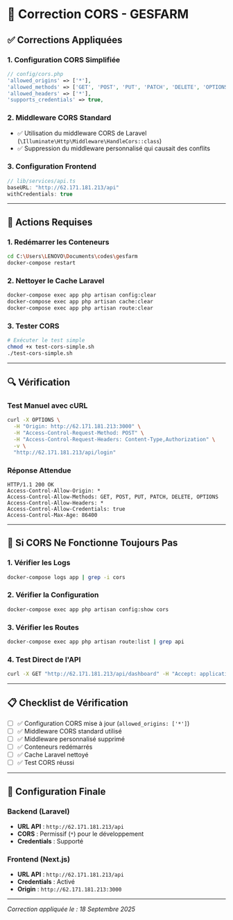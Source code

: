 # 🚨 Correction CORS - GESFARM

## ✅ **Corrections Appliquées**

### **1. Configuration CORS Simplifiée**
```php
// config/cors.php
'allowed_origins' => ['*'],
'allowed_methods' => ['GET', 'POST', 'PUT', 'PATCH', 'DELETE', 'OPTIONS'],
'allowed_headers' => ['*'],
'supports_credentials' => true,
```

### **2. Middleware CORS Standard**
- ✅ Utilisation du middleware CORS de Laravel (`\Illuminate\Http\Middleware\HandleCors::class`)
- ✅ Suppression du middleware personnalisé qui causait des conflits

### **3. Configuration Frontend**
```typescript
// lib/services/api.ts
baseURL: "http://62.171.181.213/api"
withCredentials: true
```

---

## 🚀 **Actions Requises**

### **1. Redémarrer les Conteneurs**
```bash
cd C:\Users\LENOVO\Documents\codes\gesfarm
docker-compose restart
```

### **2. Nettoyer le Cache Laravel**
```bash
docker-compose exec app php artisan config:clear
docker-compose exec app php artisan cache:clear
docker-compose exec app php artisan route:clear
```

### **3. Tester CORS**
```bash
# Exécuter le test simple
chmod +x test-cors-simple.sh
./test-cors-simple.sh
```

---

## 🔍 **Vérification**

### **Test Manuel avec cURL**
```bash
curl -X OPTIONS \
  -H "Origin: http://62.171.181.213:3000" \
  -H "Access-Control-Request-Method: POST" \
  -H "Access-Control-Request-Headers: Content-Type,Authorization" \
  -v \
  "http://62.171.181.213/api/login"
```

### **Réponse Attendue**
```
HTTP/1.1 200 OK
Access-Control-Allow-Origin: *
Access-Control-Allow-Methods: GET, POST, PUT, PATCH, DELETE, OPTIONS
Access-Control-Allow-Headers: *
Access-Control-Allow-Credentials: true
Access-Control-Max-Age: 86400
```

---

## 🚨 **Si CORS Ne Fonctionne Toujours Pas**

### **1. Vérifier les Logs**
```bash
docker-compose logs app | grep -i cors
```

### **2. Vérifier la Configuration**
```bash
docker-compose exec app php artisan config:show cors
```

### **3. Vérifier les Routes**
```bash
docker-compose exec app php artisan route:list | grep api
```

### **4. Test Direct de l'API**
```bash
curl -X GET "http://62.171.181.213/api/dashboard" -H "Accept: application/json"
```

---

## 📋 **Checklist de Vérification**

- [ ] ✅ Configuration CORS mise à jour (`allowed_origins: ['*']`)
- [ ] ✅ Middleware CORS standard utilisé
- [ ] ✅ Middleware personnalisé supprimé
- [ ] ✅ Conteneurs redémarrés
- [ ] ✅ Cache Laravel nettoyé
- [ ] ✅ Test CORS réussi

---

## 🔧 **Configuration Finale**

### **Backend (Laravel)**
- **URL API** : `http://62.171.181.213/api`
- **CORS** : Permissif (`*`) pour le développement
- **Credentials** : Supporté

### **Frontend (Next.js)**
- **URL API** : `http://62.171.181.213/api`
- **Credentials** : Activé
- **Origin** : `http://62.171.181.213:3000`

---

*Correction appliquée le : 18 Septembre 2025*
